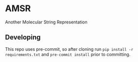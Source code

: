 # AMSR
Another Molecular String Representation

## Developing

This repo uses pre-commit, so after cloning run `pip install -r requirements.txt` and `pre-commit install` prior to committing.
